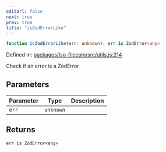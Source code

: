 ```yaml
---
editUrl: false
next: true
prev: true
title: "isZodErrorLike"
---
```


```ts
function isZodErrorLike(err: unknown): err is ZodError<any>
```

Defined in: [packages/iso-filecoin/src/utils.js:214](https://github.com/hugomrdias/filecoin/blob/main/packages/iso-filecoin/src/utils.js#L214)

Check if an error is a ZodError

## Parameters

| Parameter | Type | Description |
| ------ | ------ | ------ |
| `err` | `unknown` |  |

## Returns

`err is ZodError<any>`
